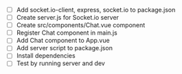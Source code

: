 - [ ] Add socket.io-client, express, socket.io to package.json
- [ ] Create server.js for Socket.io server
- [ ] Create src/components/Chat.vue component
- [ ] Register Chat component in main.js
- [ ] Add Chat component to App.vue
- [ ] Add server script to package.json
- [ ] Install dependencies
- [ ] Test by running server and dev
